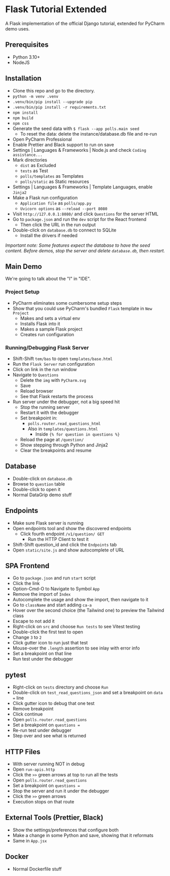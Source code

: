 # Flask Tutorial Extended

A Flask implementation of the official Django tutorial, extended for PyCharm demo uses.

## Prerequisites

- Python 3.10+
- NodeJS

## Installation

- Clone this repo and go to the directory.
- `python -m venv .venv`
- `.venv/bin/pip install --upgrade pip`
- `.venv/bin/pip install -r requirements.txt`
- `npm install`
- `npm build`
- `npm css`
- Generate the seed data with `$ flask --app polls.main seed`
  - To reset the data: delete the instance/database.db file and re-run
- Open PyCharm Professional
- Enable Prettier and Black support to run on save
- Settings | Languages & Frameworks | Node.js and check `Coding assistance...`
- Mark directories
    * `dist` as Excluded
    * `tests` as Test
    * `polls/templates` as Templates
    * `polls/static` as Static resources
- Settings | Languages & Frameworks | Template Languages, enable `Jinja2`
- Make a Flask run configuration
    - `Application file` as `polls/app.py`
    - `Uvicorn options` as `--reload --port 8080`
- Visit `http://127.0.0.1:8080/` and click `Questions` for the server HTML
- Go to `package.json` and run the `dev` script for the React frontend
    - Then click the URL in the run output
- Double-click on `database.db` to connect to SQLite
    - Install the drivers if needed

*Important note: Some features expect the database to have the seed content. Before demos, stop the server and
delete `database.db`, then restart.*

## Main Demo

We're going to talk about the "I" in "IDE".

### Project Setup

- PyCharm eliminates some cumbersome setup steps
- Show that you could use PyCharm's bundled `Flask` template in `New Project`
    - Makes and sets a virtual env
    - Installs Flask into it
    - Makes a sample Flask project
    - Creates run configuration

### Running/Debugging Flask Server

- Shift-Shift `tem/bas` to open `templates/base.html`
- Run the `Flask Server` run configuration
- Click on link in the run window
- Navigate to `Questions`
    - Delete the `img` with `PyCharm.svg`
    - Save
    - Reload browser
    - See that Flask restarts the process
- Run server under the debugger, not a big speed hit
    - Stop the running server
    - Restart it with the debugger
    - Set breakpoint in:
        - `polls.router.read_questions_html`
        - Also in `templates/questions.html`
            - Inside `{% for question in questions %}`
    - Reload the page at `/question/`
    - Show stepping through Python and Jinja2
    - Clear the breakpoints and resume

## Database

- Double-click on `database.db`
- Browse to `question` table
- Double-click to open it
- Normal DataGrip demo stuff

## Endpoints

- Make sure Flask server is running
- Open endpoints tool and show the discovered endpoints
    - Click fourth endpoint `/v1/question/ GET`
        - Run the HTTP Client to test it
- Shift-Shift question_id and click the `Endpoints` tab
- Open `static/site.js` and show autocomplete of URL

## SPA Frontend

- Go to `package.json` and run `start` script
- Click the link
- Option-Cmd-O to Navigate to Symbol `App`
- Remove the import of `Index`
- Autocomplete the usage and show the import, then navigate to it
- Go to `className` and start adding `ca-a`
- Hover over the second choice (the Tailwind one) to preview the Tailwind class
- Escape to not add it
- Right-click on `src` and choose `Run tests` to see Vitest testing
- Double-click the first test to open
- Change `3` to `2`
- Click gutter icon to run just that test
- Mouse-over the `.length` assertion to see inlay with error info
- Set a breakpoint on that line
- Run test under the debugger

## pytest

- Right-click on `tests` directory and choose `Run`
- Double-click on `test_read_questions_json` and set a breakpoint on `data =` line
- Click gutter icon to debug that one test
- Remove breakpoint
- Click continue
- Open `polls.router.read_questions`
- Set a breakpoint on `questions =`
- Re-run test under debugger
- Step over and see what is returned

## HTTP Files

- With server running NOT in debug
- Open `run-apis.http`
- Click the `>>` green arrows at top to run all the tests
- Open `polls.router.read_questions`
- Set a breakpoint on `questions =`
- Stop the server and run it under the debugger
- Click the `>>` green arrows
- Execution stops on that route

## External Tools (Prettier, Black)

- Show the settings/preferences that configure both
- Make a change in some Python and save, showing that it reformats
- Same in `App.jsx`

## Docker

- Normal Dockerfile stuff
